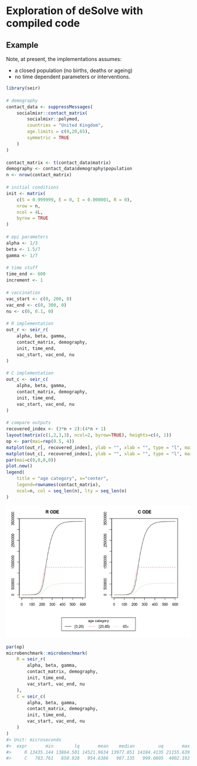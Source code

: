 
<!-- README.md is generated from README.Rmd. Please edit that file -->

# Exploration of deSolve with compiled code

<!-- badges: start -->
<!-- badges: end -->

## Example

Note, at present, the implementations assumes:

- a closed population (no births, deaths or ageing)
- no time dependent parameters or interventions.

``` r
library(seir)

# demography
contact_data <- suppressMessages(
    socialmixr::contact_matrix(
        socialmixr::polymod,
        countries = "United Kingdom",
        age.limits = c(0,20,65),
        symmetric = TRUE
    )
)

contact_matrix <- t(contact_data$matrix)
demography <- contact_data$demography$population
n <- nrow(contact_matrix)

# initial conditions
init <- matrix(
    c(S = 0.999999, E = 0, I = 0.000001, R = 0),
    nrow = n,
    ncol = 4L,
    byrow = TRUE
)

# epi parameters
alpha <- 1/3
beta <- 1.5/7
gamma <- 1/7

# time stuff
time_end <- 600
increment <- 1

# vaccination
vac_start <- c(0, 200, 0)
vac_end <- c(0, 300, 0)
nu <- c(0, 0.1, 0)

# R implementation
out_r <- seir_r(
    alpha, beta, gamma,
    contact_matrix, demography,
    init, time_end, 
    vac_start, vac_end, nu
)

# C implementation
out_c <- seir_c(
    alpha, beta, gamma,
    contact_matrix, demography,
    init, time_end,
    vac_start, vac_end, nu
)

# compare outputs
recovered_index <- (3*n + 2):(4*n + 1)
layout(matrix(c(1,2,3,3), ncol=2, byrow=TRUE), heights=c(4, 1))
op <- par(mai=rep(0.5, 4))
matplot(out_r[, recovered_index], ylab = "", xlab = "", type = "l", main = "R ODE")
matplot(out_c[, recovered_index], ylab = "", xlab = "", type = "l", main = "C ODE")
par(mai=c(0,0,0,0))
plot.new()
legend(
    title = "age category", x="center",
    legend=rownames(contact_matrix),
    ncol=n, col = seq_len(n), lty = seq_len(n)
)
```

![](man/figures/README-example-1.png)<!-- -->

``` r
par(op)
microbenchmark::microbenchmark(
    R = seir_r(
        alpha, beta, gamma,
        contact_matrix, demography,
        init, time_end,
        vac_start, vac_end, nu
    ),
    C = seir_c(
        alpha, beta, gamma,
        contact_matrix, demography,
        init, time_end,
        vac_start, vac_end, nu
    )
)
#> Unit: microseconds
#>  expr       min        lq       mean    median         uq       max neval cld
#>     R 13435.144 13864.501 14521.9634 13977.051 14184.4135 21155.639   100  a 
#>     C   783.761   850.928   954.6386   907.135   999.0805  4002.192   100   b
```
